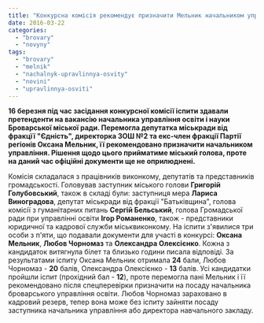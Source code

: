 ```yaml
---
title: "Конкурсна комісія рекомендує призначити Мельник начальником управління освіти"
date: 2016-03-22
categories: 
  - "brovary"
  - "novyny"
tags: 
  - "brovary"
  - "melnik"
  - "nachalnyk-upravlinnya-osvity"
  - "novini"
  - "upravlinnya-osviti"
---
```


**16 березня під час засідання конкурсної комісії іспити здавали претенденти на вакансію начальника управління освіти і науки Броварської міської ради. Перемогла депутатка міськради від фракцїї "Єдність", директорка ЗОШ №2 та екс-член фракції Партії регіонів Оксана Мельник, її рекомендовано призначити начальником управління. Рішення щодо цього прийматиме міський голова, проте на даний час офіційні документи ще не оприлюднені.**

Комісія складалася з працівників виконкому, депутатів та представників громадськості. Головував заступник міського голови **Григорій Голубовський**, також в складі були: заступниця мера **Лариса Виноградова**, депутат міськради від фракції "Батьківщина", голова комісії з гуманітарних питань **Сергій Бельський**, голова Громадської ради при управлінні освіти **Ігор Романенко**, також - представники юридичної та кадрової служби міськвиконкому. На іспити з'явилися три особи з п'яти, що подавали документи для участі в конкурсі: **Оксана Мельник**, **Любов Чорномаз** та **Олександра Олексієнко**. Кожна з кандидаток витягнула білет та близько години писала відповіді. За результатами іспиту Оксана Мельник отримала **24** бали, Любов Чорномаз - **20** балів, Олександра Олексієнко - **13** балів. Усі кандидатки пройшли іспит (прохідний бал - **12**), проте перемогла пані Мельник і її рекомендовано після спецперевірки призначити на посаду начальника броварського управління освіти. Любов Чорномаз зараховано в кадровий резерв, тепер вона може без іспиту зайняти посаду заступника начальника управління або директора навчального закладу.
